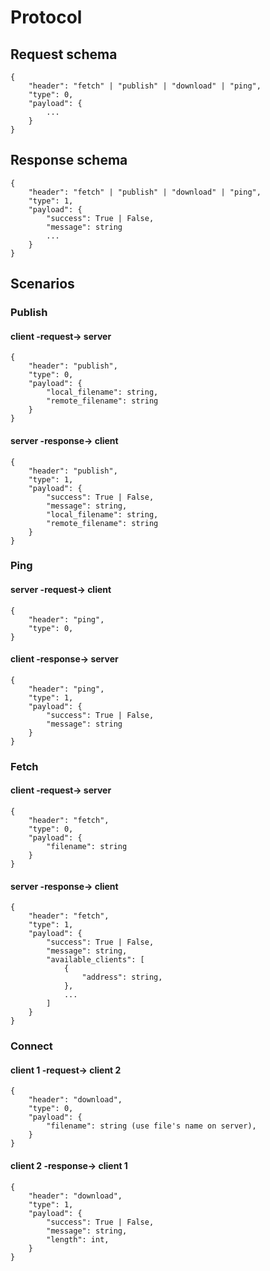 # Protocol

## Request schema
```{json}
{
    "header": "fetch" | "publish" | "download" | "ping",
    "type": 0,
    "payload": {
        ...
    }
}
```

## Response schema
```{json}
{
    "header": "fetch" | "publish" | "download" | "ping",
    "type": 1,
    "payload": {
        "success": True | False,
        "message": string
        ...
    }
}
```

## Scenarios
### Publish
#### client -request-> server
```{json}
{
    "header": "publish",
    "type": 0,
    "payload": {
        "local_filename": string,
        "remote_filename": string
    }
}
```
#### server -response-> client
```{json}
{
    "header": "publish",
    "type": 1,
    "payload": {
        "success": True | False,
        "message": string,
        "local_filename": string,
        "remote_filename": string
    }
}
```

### Ping
#### server -request-> client
```{json}
{
    "header": "ping",
    "type": 0,
}
```
#### client -response-> server
```{json}
{
    "header": "ping",
    "type": 1,
    "payload": {
        "success": True | False,
        "message": string
    }
}
```

### Fetch
#### client -request-> server
```{json}
{
    "header": "fetch",
    "type": 0,
    "payload": {
        "filename": string
    }
}
```
#### server -response-> client
```{json}
{
    "header": "fetch",
    "type": 1,
    "payload": {
        "success": True | False,
        "message": string,
        "available_clients": [
            {
                "address": string,
            },
            ...
        ]
    }
}
```

### Connect
#### client 1 -request-> client 2
```{json}
{
    "header": "download",
    "type": 0,
    "payload": {
        "filename": string (use file's name on server),
    }
}
```

#### client 2 -response-> client 1
```{json}
{
    "header": "download",
    "type": 1,
    "payload": {
        "success": True | False,
        "message": string,
        "length": int,
    }
}
```